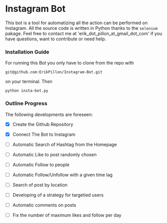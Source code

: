 # Instagram Bot

This bot is a tool for automatizing all the action can be performed on Instagram. All the source code is written in Python thanks to the `selenium` pakage. Feel free to contact me at 'erik_dot_pillon_at_gmail_dot_com' if you have questions, want to contribute or need help.

### Installation Guide

For running this Bot you only have to clone from the repo with 
```
git@github.com:ErikPillon/Instagram-Bot.git
```
on your terminal. Then 
```
python insta-bot.py
```

### Outline Progress
The following developments are foreseen:

-[x] Create the Github Repository
-[x] Connect The Bot to Instagram
-[ ] Automatic Search of Hashtag from the Homepage
-[ ] Automatic Like to post randomly chosen
-[ ] Automatic Follow to people
-[ ] Automatic Follow/Unfollow with a given time lag
-[ ] Search of post by location
-[ ] Developing of a strategy for targetied users   
-[ ] Automatic comments on posts   
-[ ] Fix the number of maximum likes and follow per day


